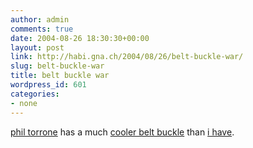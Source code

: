 ```yaml
---
author: admin
comments: true
date: 2004-08-26 18:30:30+00:00
layout: post
link: http://habi.gna.ch/2004/08/26/belt-buckle-war/
slug: belt-buckle-war
title: belt buckle war
wordpress_id: 601
categories:
- none
---
```


[phil torrone](http://www.flashenabled.com/) has a much [cooler belt buckle](http://engadget.com/entry/6833839062762584/) than [i have](http://habi.gna.ch/blog/archives/000335.html).
